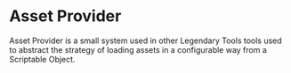 # Asset Provider

Asset Provider is a small system used in other Legendary Tools tools used to abstract the strategy of loading assets in a configurable way from a Scriptable Object.